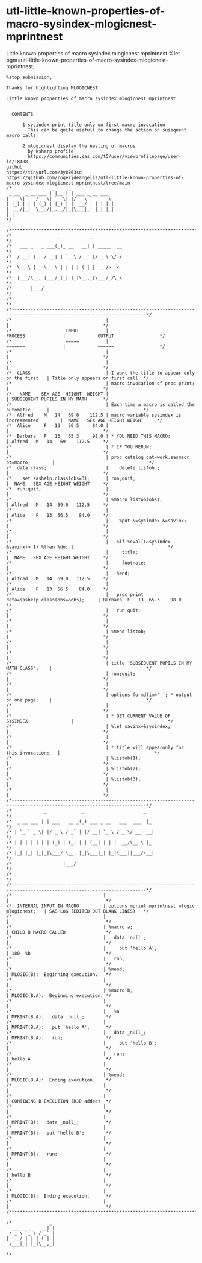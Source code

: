 # utl-little-known-properties-of-macro-sysindex-mlogicnest-mprintnest
Little known properties of macro sysindex mlogicnest mprintnest
    %let pgm=utl-little-known-properties-of-macro-sysindex-mlogicnest-mprintnest;

    %stop_submission;

    Thanks for highlighting MLOGICNEST

    Little known properties of macro sysindex mlogicnest mprintnest


      CONTENTS

          1 sysindex print title only on first macro invocation
            This can be quite usefull to change the action on susequent macro calls

          2 mlogicnest display the nesting of macros
            by Ksharp profile
            https://communities.sas.com/t5/user/viewprofilepage/user-id/18408
    github              
    https://tinyurl.com/3y8863sd                                                                                    
    https://github.com/rogerjdeangelis/utl-little-known-properties-of-macro-sysindex-mlogicnest-mprintnest/tree/main
    /*               _     _
     _ __  _ __ ___ | |__ | | ___ _ __ ___
    | `_ \| `__/ _ \| `_ \| |/ _ \ `_ ` _ \
    | |_) | | | (_) | |_) | |  __/ | | | | |
    | .__/|_|  \___/|_.__/|_|\___|_| |_| |_|
    |_|
    */

    /**************************************************************************************************************************/
    /*                 _           _                                                                                          */
    /*   ___ _   _ ___(_)_ __   __| | _____  __                                                                               */
    /*  / __| | | / __| | `_ \ / _` |/ _ \ \/ /                                                                               */
    /*  \__ \ |_| \__ \ | | | | (_| |  __/>  <                                                                                */
    /*  |___/\__, |___/_|_| |_|\__,_|\___/_/\_\                                                                               */
    /*       |___/                                                                                                            */
    /*                                                                                                                        */
    /*------------------------------------------------------------------------------------------------------------------------*/
    /*                                   |                                                |                                   */
    /*                    INPUT          |                           PROCESS              |            OUTPUT                 */
    /*                    =====          |                           =======              |            ======                 */
    /*                                   |                                                |                                   */
    /*                                   |                                                |                                   */
    /*  CLASS                            | I want the title to appear only on the first   | Title only appears on first call  */
    /*                                   | macro invocation of proc print;                |                                   */
    /*   NAME    SEX AGE  HEIGHT  WEIGHT |                                                | SUBSEQUENT PUPILS IN MY MATH      */
    /*                                   | Each time a macro is called the automatic      |                                   */
    /*  Alfred    M   14   69.0    112.5 | macro variable sysindex is increamented        |  NAME   SEX AGE HEIGHT WEIGHT     */
    /*  Alice     F   13   56.5     84.0 |                                                |                                   */
    /*  Barbara   F   13   65.3     98.0 | * YOU NEED THIS MACRO;                         | Alfred   M   14   69    112.5     */
    /*                                   | * IF YOU RERUN;                                |                                   */
    /*                                   | proc catalog cat=work.sasmacr et=macro;        |                                   */
    /*  data class;                      |    delete listob ;                             |                                   */
    /*    set sashelp.class(obs=3);      | run;quit;                                      |  NAME   SEX AGE HEIGHT WEIGHT     */
    /*  run;quit;                        |                                                |                                   */
    /*                                   | %macro listob(obs);                            | Alfred   M   14  69.0   112.5     */
    /*                                   |                                                | Alice    F   13  56.5    84.0     */
    /*                                   |    %put &=sysindex &=savinx;                   |                                   */
    /*                                   |                                                |                                   */
    /*                                   |   %if %eval((&sysindex-&savinx)> 1) %then %do; |                                   */
    /*                                   |     title;                                     |  NAME   SEX AGE HEIGHT WEIGHT     */
    /*                                   |     footnote;                                  |                                   */
    /*                                   |   %end;                                        | Alfred   M   14  69.0   112.5     */
    /*                                   |                                                | Alice    F   13  56.5    84.0     */
    /*                                   |   proc print data=sashelp.class(obs=&obs);     | Barbara  F   13  65.3    98.0     */
    /*                                   |   run;quit;                                    |                                   */
    /*                                   |                                                |                                   */
    /*                                   | %mend listob;                                  |                                   */
    /*                                   |                                                |                                   */
    /*                                   |                                                |                                   */
    /*                                   | title 'SUBSEQUENT PUPILS IN MY MATH CLASS';    |                                   */
    /*                                   | run;quit;                                      |                                   */
    /*                                   |                                                |                                   */
    /*                                   | options formdlim=' '; * output on one page;    |                                   */
    /*                                   |                                                |                                   */
    /*                                   | * GET CURRENT VALUE OF SYSINDEX;               |                                   */
    /*                                   | %let savinx=&sysindex;                         |                                   */
    /*                                   |                                                |                                   */
    /*                                   | * title will appearonly for this invocation;   |                                   */
    /*                                   | %listob(1);                                    |                                   */
    /*                                   | %listob(2);                                    |                                   */
    /*                                   | %listob(3);                                    |                                   */
    /*                                   |                                                |                                   */
    /*------------------------------------------------------------------------------------------------------------------------*/
    /*            _             _                      _                                                                      */
    /*  _ __ ___ | | ___   __ _(_) ___ _ __   ___  ___| |_                                                                    */
    /* | `_ ` _ \| |/ _ \ / _` | |/ __| `_ \ / _ \/ __| __|                                                                   */
    /* | | | | | | | (_) | (_| | | (__| | | |  __/\__ \ |_                                                                    */
    /* |_| |_| |_|_|\___/ \__, |_|\___|_| |_|\___||___/\__|                                                                   */
    /*                   |___/                                                                                                */
    /*                                                                                                                        */
    /*------------------------------------------------------------------------------------------------------------------------*/
    /*                                  |                                                |                                    */
    /*  INTERNAL INPUT IN MACRO         | options mprint mprintnest mlogic mlogicnest;   | SAS LOG (EDITED OUT BLANK LINES)   */
    /*                                  |                                                |                                    */
    /*                                  | %macro a;                                      | CHILD B MACRO CALLED               */
    /*                                  |   data _null_;                                 |                                    */
    /*                                  |     put 'hello A';                             | 180  %b                            */
    /*                                  |   run;                                         |                                    */
    /*                                  | %mend;                                         | MLOGIC(B):  Beginning execution.   */
    /*                                  |                                                |                                    */
    /*                                  | %macro b;                                      | MLOGIC(B.A):  Beginning execution. */
    /*                                  |                                                |                                    */
    /*                                  |   %a                                           | MPRINT(B.A):   data _null_;        */
    /*                                  |                                                | MPRINT(B.A):   put 'hello A';      */
    /*                                  |   data _null_;                                 | MPRINT(B.A):   run;                */
    /*                                  |     put 'hello B';                             |                                    */
    /*                                  |   run;                                         | hello A                            */
    /*                                  |                                                |                                    */
    /*                                  | %mend;                                         | MLOGIC(B.A):  Ending execution.    */
    /*                                  |                                                |                                    */
    /*                                  |                                                | CONTINING B EXECUTION (RJD added)  */
    /*                                  |                                                |                                    */
    /*                                  |                                                | MPRINT(B):   data _null_;          */
    /*                                  |                                                | MPRINT(B):   put 'hello B';        */
    /*                                  |                                                |                                    */
    /*                                  |                                                | MPRINT(B):   run;                  */
    /*                                  |                                                |                                    */
    /*                                  |                                                | hello B                            */
    /*                                  |                                                |                                    */
    /*                                  |                                                | MLOGIC(B):  Ending execution.      */
    /*                                  |                                                |                                    */
    /**************************************************************************************************************************/

    /*              _
      ___ _ __   __| |
     / _ \ `_ \ / _` |
    |  __/ | | | (_| |
     \___|_| |_|\__,_|

    */

